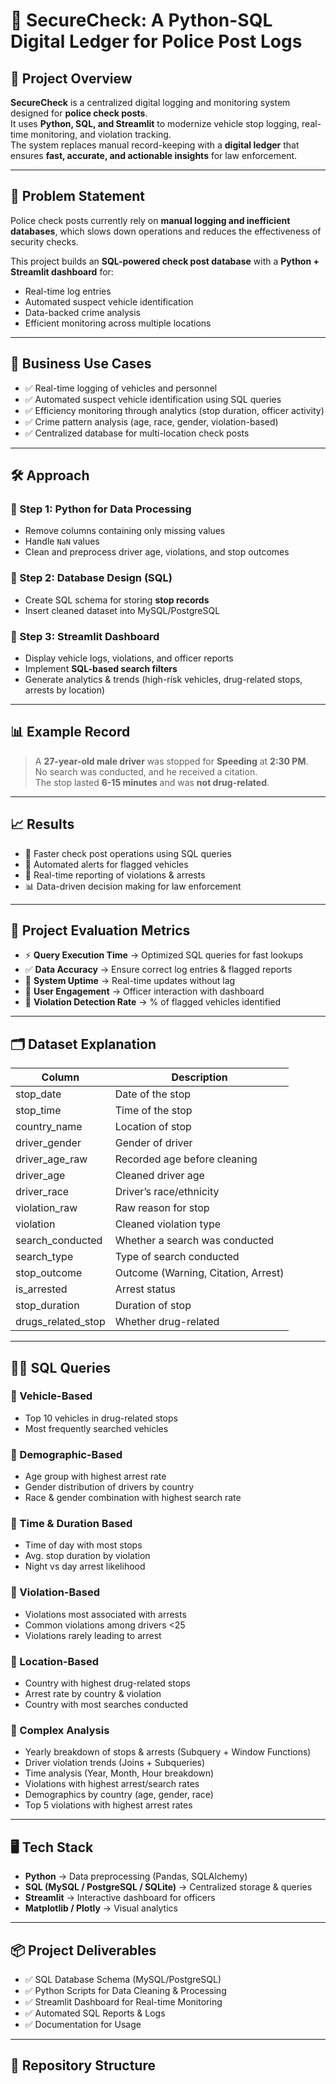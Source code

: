 # 🚓 SecureCheck: A Python-SQL Digital Ledger for Police Post Logs  

## 📌 Project Overview  
**SecureCheck** is a centralized digital logging and monitoring system designed for **police check posts**.  
It uses **Python, SQL, and Streamlit** to modernize vehicle stop logging, real-time monitoring, and violation tracking.  
The system replaces manual record-keeping with a **digital ledger** that ensures **fast, accurate, and actionable insights** for law enforcement.  

---

## 🎯 Problem Statement  
Police check posts currently rely on **manual logging and inefficient databases**, which slows down operations and reduces the effectiveness of security checks.  

This project builds an **SQL-powered check post database** with a **Python + Streamlit dashboard** for:  
- Real-time log entries  
- Automated suspect vehicle identification  
- Data-backed crime analysis  
- Efficient monitoring across multiple locations  

---

## 🚀 Business Use Cases  
- ✅ Real-time logging of vehicles and personnel  
- ✅ Automated suspect vehicle identification using SQL queries  
- ✅ Efficiency monitoring through analytics (stop duration, officer activity)  
- ✅ Crime pattern analysis (age, race, gender, violation-based)  
- ✅ Centralized database for multi-location check posts  

---

## 🛠️ Approach  

### 🔹 Step 1: Python for Data Processing  
- Remove columns containing only missing values  
- Handle `NaN` values  
- Clean and preprocess driver age, violations, and stop outcomes  

### 🔹 Step 2: Database Design (SQL)  
- Create SQL schema for storing **stop records**  
- Insert cleaned dataset into MySQL/PostgreSQL  

### 🔹 Step 3: Streamlit Dashboard  
- Display vehicle logs, violations, and officer reports  
- Implement **SQL-based search filters**  
- Generate analytics & trends (high-risk vehicles, drug-related stops, arrests by location)  

---

## 📊 Example Record  
> A **27-year-old male driver** was stopped for **Speeding** at **2:30 PM**.  
> No search was conducted, and he received a citation.  
> The stop lasted **6-15 minutes** and was **not drug-related**.  

---

## 📈 Results  
- 🚀 Faster check post operations using SQL queries  
- 🚨 Automated alerts for flagged vehicles  
- 📡 Real-time reporting of violations & arrests  
- 📊 Data-driven decision making for law enforcement  

---

## 📐 Project Evaluation Metrics  
- ⚡ **Query Execution Time** → Optimized SQL queries for fast lookups  
- ✅ **Data Accuracy** → Ensure correct log entries & flagged reports  
- 📶 **System Uptime** → Real-time updates without lag  
- 👮 **User Engagement** → Officer interaction with dashboard  
- 🔎 **Violation Detection Rate** → % of flagged vehicles identified  

---

## 🗂️ Dataset Explanation  

| Column              | Description |
|---------------------|-------------|
| stop_date           | Date of the stop |
| stop_time           | Time of the stop |
| country_name        | Location of stop |
| driver_gender       | Gender of driver |
| driver_age_raw      | Recorded age before cleaning |
| driver_age          | Cleaned driver age |
| driver_race         | Driver’s race/ethnicity |
| violation_raw       | Raw reason for stop |
| violation           | Cleaned violation type |
| search_conducted    | Whether a search was conducted |
| search_type         | Type of search conducted |
| stop_outcome        | Outcome (Warning, Citation, Arrest) |
| is_arrested         | Arrest status |
| stop_duration       | Duration of stop |
| drugs_related_stop  | Whether drug-related |

---

## 🧑‍💻 SQL Queries  

### 🔹 Vehicle-Based  
- Top 10 vehicles in drug-related stops  
- Most frequently searched vehicles  

### 🔹 Demographic-Based  
- Age group with highest arrest rate  
- Gender distribution of drivers by country  
- Race & gender combination with highest search rate  

### 🔹 Time & Duration Based  
- Time of day with most stops  
- Avg. stop duration by violation  
- Night vs day arrest likelihood  

### 🔹 Violation-Based  
- Violations most associated with arrests  
- Common violations among drivers <25  
- Violations rarely leading to arrest  

### 🔹 Location-Based  
- Country with highest drug-related stops  
- Arrest rate by country & violation  
- Country with most searches conducted  

### 🔹 Complex Analysis  
- Yearly breakdown of stops & arrests (Subquery + Window Functions)  
- Driver violation trends (Joins + Subqueries)  
- Time analysis (Year, Month, Hour breakdown)  
- Violations with highest arrest/search rates  
- Demographics by country (age, gender, race)  
- Top 5 violations with highest arrest rates  

---

## 🖥️ Tech Stack  

- **Python** → Data preprocessing (Pandas, SQLAlchemy)  
- **SQL (MySQL / PostgreSQL / SQLite)** → Centralized storage & queries  
- **Streamlit** → Interactive dashboard for officers  
- **Matplotlib / Plotly** → Visual analytics  

---

## 📦 Project Deliverables  
- ✅ SQL Database Schema (MySQL/PostgreSQL)  
- ✅ Python Scripts for Data Cleaning & Processing  
- ✅ Streamlit Dashboard for Real-time Monitoring  
- ✅ Automated SQL Reports & Logs  
- ✅ Documentation for Usage  

---

## 📂 Repository Structure  

